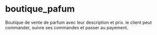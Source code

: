 # boutique_pafum
Boutique de vente de parfum avec leur description et prix. le client peut commander, suivre ses commandes et passer au payement.
